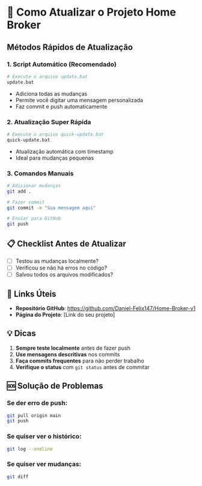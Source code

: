 # 🚀 Como Atualizar o Projeto Home Broker

## Métodos Rápidos de Atualização

### 1. Script Automático (Recomendado)
```bash
# Execute o arquivo update.bat
update.bat
```
- Adiciona todas as mudanças
- Permite você digitar uma mensagem personalizada
- Faz commit e push automaticamente

### 2. Atualização Super Rápida
```bash
# Execute o arquivo quick-update.bat
quick-update.bat
```
- Atualização automática com timestamp
- Ideal para mudanças pequenas

### 3. Comandos Manuais
```bash
# Adicionar mudanças
git add .

# Fazer commit
git commit -m "Sua mensagem aqui"

# Enviar para GitHub
git push
```

## 📋 Checklist Antes de Atualizar

- [ ] Testou as mudanças localmente?
- [ ] Verificou se não há erros no código?
- [ ] Salvou todos os arquivos modificados?

## 🔗 Links Úteis

- **Repositório GitHub**: https://github.com/Daniel-Felix147/Home-Broker-v1
- **Página do Projeto**: [Link do seu projeto]

## 💡 Dicas

1. **Sempre teste localmente** antes de fazer push
2. **Use mensagens descritivas** nos commits
3. **Faça commits frequentes** para não perder trabalho
4. **Verifique o status** com `git status` antes de commitar

## 🆘 Solução de Problemas

### Se der erro de push:
```bash
git pull origin main
git push
```

### Se quiser ver o histórico:
```bash
git log --oneline
```

### Se quiser ver mudanças:
```bash
git diff
```
